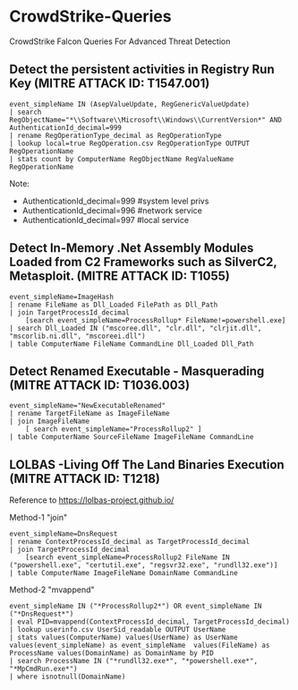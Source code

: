 # CrowdStrike-Queries
CrowdStrike Falcon Queries For Advanced Threat Detection

## Detect the persistent activities in Registry Run Key (MITRE ATTACK ID: T1547.001)

```
event_simpleName IN (AsepValueUpdate, RegGenericValueUpdate) 
| search RegObjectName="*\\Software\\Microsoft\\Windows\\CurrentVersion*" AND AuthenticationId_decimal=999
| rename RegOperationType_decimal as RegOperationType
| lookup local=true RegOperation.csv RegOperationType OUTPUT RegOperationName 
| stats count by ComputerName RegObjectName RegValueName RegOperationName
```

Note:
- AuthenticationId_decimal=999 #system level privs
- AuthenticationId_decimal=996  #network service
- AuthenticationId_decimal=997 #local service

## Detect In-Memory .Net Assembly Modules Loaded from C2 Frameworks such as SilverC2, Metasploit. (MITRE ATTACK ID: T1055)

```
event_simpleName=ImageHash
| rename FileName as Dll_Loaded FilePath as Dll_Path
| join TargetProcessId_decimal
    [search event_simpleName=ProcessRollup* FileName!=powershell.exe]
| search Dll_Loaded IN ("mscoree.dll", "clr.dll", "clrjit.dll", "mscorlib.ni.dll", "mscoreei.dll")
| table ComputerName FileName CommandLine Dll_Loaded Dll_Path
```

## Detect Renamed Executable - Masquerading (MITRE ATTACK ID: T1036.003)

```
event_simpleName="NewExecutableRenamed"
| rename TargetFileName as ImageFileName
| join ImageFileName 
    [ search event_simpleName="ProcessRollup2" ]
| table ComputerName SourceFileName ImageFileName CommandLine
```

## LOLBAS -Living Off The Land Binaries Execution (MITRE ATTACK ID: T1218)

Reference to https://lolbas-project.github.io/

Method-1 "join"

```
event_simpleName=DnsRequest
| rename ContextProcessId_decimal as TargetProcessId_decimal
| join TargetProcessId_decimal
    [search event_simpleName=ProcessRollup2 FileName IN ("powershell.exe", "certutil.exe", "regsvr32.exe", "rundll32.exe")]
| table ComputerName ImageFileName DomainName CommandLine
```

Method-2 "mvappend"

```
event_simpleName IN ("*ProcessRollup2*") OR event_simpleName IN ("*DnsRequest*") 
| eval PID=mvappend(ContextProcessId_decimal, TargetProcessId_decimal)
| lookup userinfo.csv UserSid_readable OUTPUT UserName
| stats values(ComputerName) values(UserName) as UserName values(event_simpleName) as event_simpleName  values(FileName) as ProcessName values(DomainName) as DomainName by PID
| search ProcessName IN ("*rundll32.exe*", "*powershell.exe*", "*MpCmdRun.exe*")
| where isnotnull(DomainName)
```
